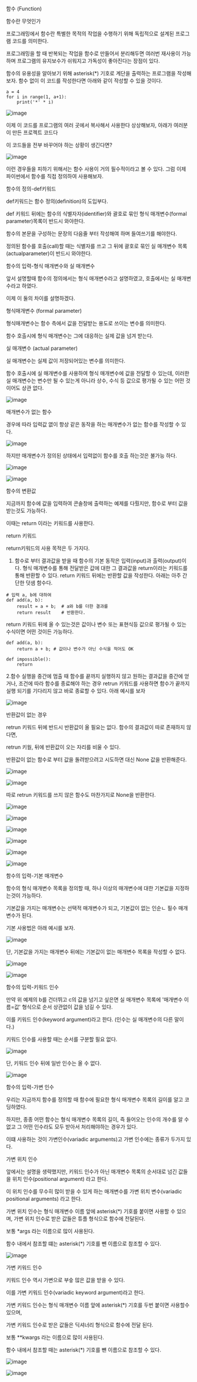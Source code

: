 함수 (Function)

함수란 무엇인가

프로그래밍에서 함수란 특별한 목적의 작업을 수행하기 위해 독립적으로 설계된 프로그램 코드를 의미한다.

프로그래밍을 할 때 반복되는 작업을 함수로 만들어서 분리해두면 여러번 재사용이 가능하며 프로그램의 유지보수가 쉬워지고 가독성이 좋아진다는 장점이 있다.

함수의 유용성을 알아보기 위해 asterisk(*) 기호로 계단을 출력하는 프로그램을 작성해보자. 함수 없이 이 코드를 작성한다면 아래와 같이 작성할 수 있을 것이다.

```
a = 4
for i in range(1, a+1):
    print('*' * i)
```

![image](https://user-images.githubusercontent.com/94054859/185725405-659f1df6-1f75-4495-8946-7ed189b1c067.png)

이제 이 코드를 프로그램의 여러 곳에서 복사해서 사용한다 상상해보자, 아래가 여러분이 만든 프로젝트 코드다 

이 코드들을 전부 바꾸어야 하는 상황이 생긴다면?

![image](https://user-images.githubusercontent.com/94054859/185725480-81f4fd86-a80a-4d77-95af-f315bd987f75.png)

이런 경우들을 피하기 위해서는 함수 사용이 거의 필수적이라고 볼 수 있다. 그럼 이제 파이썬에서 함수를 직접 정의하여 사용해보자.

함수의 정의-def키워드

def키워드는 함수 정의(definition)의 도입부다.

def 키워드 뒤에는 함수의 식별자자(identifier)와 괄호로 묶인 형식 매개변수(formal parameter)목록이 반드시 와야한다.

함수의 본문을 구성하는 문장의 다음줄 부터 작성해여 하며 들여쓰기를 해야한다.

정의된 함수를 호출(call)할 때는 식별자를 쓰고 그 뒤에 괄호로 묶인 실 매개변수 목록(actualparameter)이 반드시 와야한다.

함수의 입력-형식 매개변수와 실 매개변수

앞서 설명할때 함수의 정의에서는 형식 매개변수라고 설명하였고, 호출에서는 실 매개변수라고 하였다.

이제 이 둘의 차이를 설명하겠다.

형식매개변수 (formal parameter)

형식매개변수는 함수 측에서 값을 전달받는 용도로 쓰이는 변수를 의미한다.

함수 호출시에 형식 매개변수는 그에 대응하는 실제 값을 넘겨 받는다.

실 매개변수 (actual parameter)

실 매개변수는 실제 값이 저장되어있는 변수를 의미한다.

함수 호출시에 실 매개변수를 사용하여 형식 매개변수에 값을 전달할 수 있는데,
이러한 실 매개변수는 변수만 될 수 있는게 아니라 상수, 수식 등 값으로 평가될 수 있는 어떤 것이어도 상관 없다.

![image](https://user-images.githubusercontent.com/94054859/185725722-5fe6bd1f-4d66-4f4d-bbd6-e2a833f3abfb.png)

매개변수가 없는 함수

경우에 따라 입력값 엾이 항상 같은 동작을 하는 매개변수가 없는 함수를 작성할 수 있다.

![image](https://user-images.githubusercontent.com/94054859/185725848-3290017b-c838-4aa6-85d5-4dc951af6915.png)

하지만 매개변수가 정의된 상태에서 입력없이 함수를 호출 하는것은 불가능 하다.

![image](https://user-images.githubusercontent.com/94054859/185725850-bec73a46-fed2-4c91-b8c1-fd8ed5a91c77.png)

![image](https://user-images.githubusercontent.com/94054859/185725853-3adacb44-e90e-4947-8478-85ea8844215a.png)

함수의 변환값

지금까지 함수에 값을 입력하여 콘솔창에 출력하는 예제를 다뤘지만, 함수로 부터 값을 받는것도 가능하다.

이때는 return 이라는 키워드를 사용한다.

return 키워드

return키워드의 사용 목적은 두 가지다.

1. 함수로 부터 결과값을 받을 때
함수의 기본 동작은 입력(input)과 출력(output)이다.
형식 매개변수를 통해 전달받은 값에 대한 그 결과값을 return이라는 키워드를 통해 반환할 수 있다.
return 키워드 뒤에는 반환할 값을 작성한다.
아래는 아주 간단한 덧샘 함수다.

```
# 입력 a, b에 대하여
def add(a, b):
    result = a + b;  # a와 b를 더한 결과를
    return result    # 반환한다.
```

return 키워드 뒤에 올 수 있는것은 값이나 변수 또는 표현식등 값으로 평가될 수 있는 수식이면 어떤 것이든 가능하다.

```
def add(a, b):
    return a + b; # 값이나 변수가 아닌 수식을 적어도 OK

def impossible():
    return
```

2.함수 실행을 중간에 멈출 때
함수를 끝까지 실행하지 않고 원하는 결과값을 중간에 얻거나,
조건에 따라 함수를 종료해야 하는 경우 retrun 키워드를 사용하면 함수가 끝까지 실행 되기를 기다리지 않고 바로 종료할 수 있다.
아래 예시를 보자

![image](https://user-images.githubusercontent.com/94054859/185726127-9b94d857-d81d-4c37-9cbd-01cc066d56a5.png)

반환값이 없는 경우

retrun 키워드 뒤에 반드시 반환값이 올 필요는 없다. 함수의 결과값이 따로 존재하지 않다면,

retrun 키웓, 뒤에 반환값이 오는 자리를 비울 수 있다.

반환값이 없는 함수로 부터 값을 돌려받으려고 시도하면 대신 None 값을 반환해준다.

![image](https://user-images.githubusercontent.com/94054859/185726165-2d1ee0aa-332e-4c24-a3d1-fdaea36443a4.png)

![image](https://user-images.githubusercontent.com/94054859/185726179-f1716678-fda2-48fc-b5a9-ad0b8e211145.png)

따로 retrun 키워드를 쓰지 않은 함수도 마찬가지로 None을 반환한다.

![image](https://user-images.githubusercontent.com/94054859/185726210-a034acde-2a46-4619-a181-4e417f336020.png)

![image](https://user-images.githubusercontent.com/94054859/185726214-a8c3d6df-6dae-4615-a03e-509580d10cfe.png)

![image](https://user-images.githubusercontent.com/94054859/185726252-e4538a34-5846-470f-9c42-ad0b7810314a.png)

![image](https://user-images.githubusercontent.com/94054859/185726285-c6a0c6c9-de75-4032-856c-f90e00736eb2.png)

![image](https://user-images.githubusercontent.com/94054859/185726301-e2dcfbdd-e600-44db-94a8-1add81dd38eb.png)

![image](https://user-images.githubusercontent.com/94054859/185726325-09cacdfd-dec0-454d-b194-73419c249ba4.png)

함수의 입력-기본 매개변수

함수의 형식 매개변수 목록을 정의할 때, 하나 이상의 매개변수에 대한 기본값을 지정하는것이 가능하다.

기본값을 가지는 매개변수는 선택적 매개변수가 되고, 기본값이 없는 인순ㄴ 필수 매개변수가 된다.

기본 사용법은 아래 예시를 보자.

![image](https://user-images.githubusercontent.com/94054859/185726384-89f73eea-5cf1-43c0-aab0-623d25a02ed1.png)

단, 기본값을 가지는 매개변수 뒤에는 기본값이 없는 매개변수 목록을 작성할 수 없다.

![image](https://user-images.githubusercontent.com/94054859/185726403-5514267e-bcb4-485c-909f-f32f669531f5.png)

![image](https://user-images.githubusercontent.com/94054859/185726407-9566caa8-1edb-4ad7-a2d7-eec15f23f867.png)

함수의 입력-키워드 인수

만약 위 예제의 b를 건더뛰고 c의 값을 넘기고 싶은면 실 매개변수 목록에 '매개변수 이름=값' 형식으로 순서 상관없이 값을 넘길 수 있다.

이를 키워드 인수(keyword argument)라고 한다. (인수는 실 매개변수의 다른 말이다.)

키워드 인수를 사용할 때는 순서를 구분할 필요 없다.

![image](https://user-images.githubusercontent.com/94054859/185726488-ce4e92d7-9181-413e-b4aa-f9dbbadde018.png)

단, 키워드 인수 뒤에 일반 인수는 올 수 없다.

![image](https://user-images.githubusercontent.com/94054859/185726522-d88e581f-04b0-4243-99de-9a1b05372688.png)

함수의 입력-가변 인수

우리는 지금까지 함수를 정의할 때 함수에 필요한 형식 매개변수 목록의 길이를 알고 코딩하였다.

하지만, 종종 어떤 함수는 형식 매개변수 목록의 길이, 즉 들어오는 인수의 개수를 알 수 없고 그 어떤 인수라도 모두 받아서 처리해야하는 경우가 있다.

이떄 사용하는 것이 가변인수(variadic arguments)고 가변 인수에는 종류가 두가지 있다.

가변 위치 인수

앞에서는 설명을 생략했지만, 키워드 인수가 아닌 매개변수 목록의 순서대로 넘긴 값들을 위치 인수(positional argument) 라고 한다.

이 위치 인수를 무수히 많이 받을 수 있게 하는 매개변수를 가변 위치 변수(variadic positional arguments) 라고 한다.

가변 위치 인수는 형식 매개변수 이름 앞에 asterisk(*) 기호를 붙이면 사용할 수 있으며, 가변 위치 인수로 받은 값들은 튜플 형식으로 함수에 전달된다.

보통 *args 라는 이름으로 많이 사용된다.

함수 내에서 참조할 떄는 asterisk(*) 기호를 뺀 이름으로 참조할 수 있다.

![image](https://user-images.githubusercontent.com/94054859/185726807-d58e0c91-64cf-40d1-b6d7-9e793bd18bdd.png)

가변 키워드 인수

키워드 인수 역시 가변으로 부숳 많은 값을 받을 수 있다.

이를 가변 키워드 인수(variadic keyword argument)라고 한다.

가변 키워드 인수는 형식 매개변수 이름 앞에 asterisk(*) 기호를 두번 붙이면 사용할수 있으며,

가변 키워드 인수로 받은 값들은 딕셔너리 형식으로 함수에 전달 된다.

보통 **kwargs 라는 이름으로 많이 사용된다.

함수 내에서 참조할 때는 asterisk(*) 기호를 뺸 이름으로 참조할 수 있다.

![image](https://user-images.githubusercontent.com/94054859/185727010-c1d1ca5e-7fa4-4818-babd-7b22a3837818.png)

![image](https://user-images.githubusercontent.com/94054859/185727026-ea02699c-93fa-4f16-a6ce-108e7e4d100c.png)


